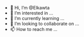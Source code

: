 - 👋 Hi, I’m @Elkawta
- 👀 I’m interested in ...
- 🌱 I’m currently learning ...
- 💞️ I’m looking to collaborate on ...
- 📫 How to reach me ...

<!---
Elkawta/Elkawta is a ✨ special ✨ repository because its `README.md` (this file) appears on your GitHub profile.
You can click the Preview link to take a look at your changes.
--->
